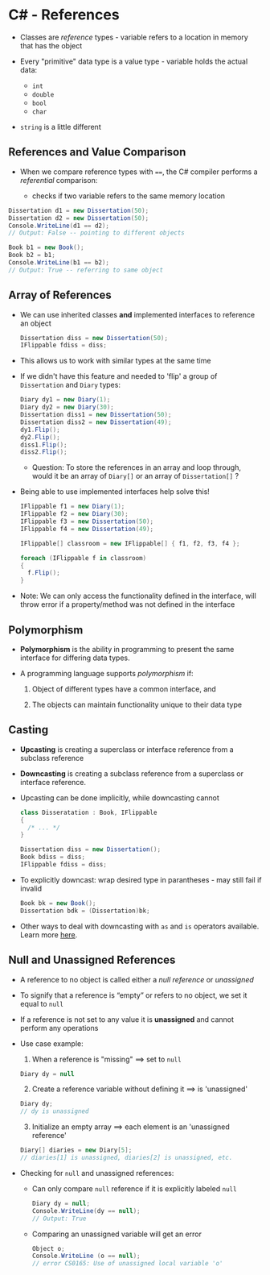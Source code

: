 # C# - References

- Classes are _reference_ types - variable refers to a location in memory that has the object

- Every "primitive" data type is a value type - variable holds the actual data:

  - `int`
  - `double`
  - `bool`
  - `char`

- `string` is a little different

## References and Value Comparison

- When we compare reference types with `==`, the C# compiler performs a _referential_ comparison:

  - checks if two variable refers to the same memory location

```c#
Dissertation d1 = new Dissertation(50);
Dissertation d2 = new Dissertation(50);
Console.WriteLine(d1 == d2);
// Output: False -- pointing to different objects
```

```c#
Book b1 = new Book();
Book b2 = b1;
Console.WriteLine(b1 == b2);
// Output: True -- referring to same object
```

## Array of References

- We can use inherited classes **and** implemented interfaces to reference an object

  ```c#
  Dissertation diss = new Dissertation(50);
  IFlippable fdiss = diss;
  ```

- This allows us to work with similar types at the same time

- If we didn't have this feature and needed to 'flip' a group of `Dissertation` and `Diary` types:

  ```c#
  Diary dy1 = new Diary(1);
  Diary dy2 = new Diary(30);
  Dissertation diss1 = new Dissertation(50);
  Dissertation diss2 = new Dissertation(49);
  dy1.Flip();
  dy2.Flip();
  diss1.Flip();
  diss2.Flip();
  ```

  - Question: To store the references in an array and loop through, would it be an array of `Diary[]` or an array of `Dissertation[]` ?

- Being able to use implemented interfaces help solve this!

  ```c#
  IFlippable f1 = new Diary(1);
  IFlippable f2 = new Diary(30);
  IFlippable f3 = new Dissertation(50);
  IFlippable f4 = new Dissertation(49);

  IFlippable[] classroom = new IFlippable[] { f1, f2, f3, f4 };

  foreach (IFlippable f in classroom)
  {
    f.Flip();
  }
  ```

- Note: We can only access the functionality defined in the interface, will throw error if a property/method was not defined in the interface

## Polymorphism

- **Polymorphism** is the ability in programming to present the same interface for differing data types.

- A programming language supports _polymorphism_ if:

  1. Object of different types have a common interface, and

  2. The objects can maintain functionality unique to their data type

## Casting

- **Upcasting** is creating a superclass or interface reference from a subclass reference

- **Downcasting** is creating a subclass reference from a superclass or interface reference.

- Upcasting can be done implicitly, while downcasting cannot

  ```c#
  class Disseratation : Book, IFlippable
  {
    /* ... */
  }

  Dissertation diss = new Dissertation();
  Book bdiss = diss;
  IFlippable fdiss = diss;
  ```

- To explicitly downcast: wrap desired type in parantheses - may still fail if invalid

  ```c#
  Book bk = new Book();
  Dissertation bdk = (Dissertation)bk;
  ```

- Other ways to deal with downcasting with `as` and `is` operators available. Learn more [here](https://docs.microsoft.com/en-us/dotnet/csharp/programming-guide/types/casting-and-type-conversions).

## Null and Unassigned References

- A reference to no object is called either a _null reference_ or _unassigned_

- To signify that a reference is “empty” or refers to no object, we set it equal to `null`

- If a reference is not set to any value it is **unassigned** and cannot perform any operations

- Use case example:

  1. When a reference is "missing" ==> set to `null`

  ```c#
  Diary dy = null
  ```

  2. Create a reference variable without defining it ==> is 'unassigned'

  ```c#
  Diary dy;
  // dy is unassigned
  ```

  3. Initialize an empty array ==> each element is an 'unassigned reference'

  ```c#
  Diary[] diaries = new Diary[5];
  // diaries[1] is unassigned, diaries[2] is unassigned, etc.
  ```

- Checking for `null` and unassigned references:

  - Can only compare `null` reference if it is explicitly labeled `null`

    ```c#
    Diary dy = null;
    Console.WriteLine(dy == null);
    // Output: True
    ```

  - Comparing an unassigned variable will get an error

    ```c#
    Object o;
    Console.WriteLine (o == null);
    // error CS0165: Use of unassigned local variable 'o'
    ```

